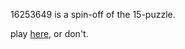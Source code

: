16253649 is a spin-off of the 15-puzzle. 

play [here](https://bmai1.github.io/16253649), or don't.
